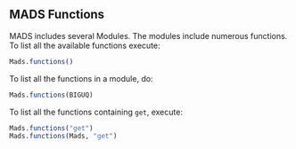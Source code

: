 MADS Functions
--------------------

MADS includes several Modules. The modules include numerous functions. To list all the available functions execute:

```julia
Mads.functions()
```

To list all the functions in a module, do:


```julia
Mads.functions(BIGUQ)
```

To list all the functions containing `get`, execute:

```julia
Mads.functions("get")
Mads.functions(Mads, "get")
```